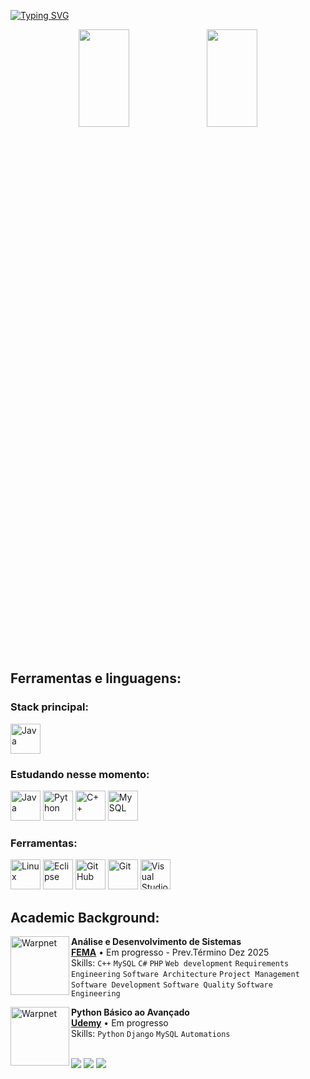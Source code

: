 [![Typing SVG](https://readme-typing-svg.herokuapp.com?color=110DF6&size=35&center=true&vCenter=true&width=1000&lines=Bem+Vindo!;Ao+meu+GitHub!;Meu+nome+é+João+Pedro+Pitarelo)](https://git.io/typing-svg)

<!--Stats-->
<div align="center" style="margin-bottom:200px">
  <img width=40% height=20% align="center" src="https://github-readme-stats.vercel.app/api?username=JoaoPedroPitarelo&show_icons=true&theme=transparent" /> 
  <img  width=40% height=20% align="center" src="https://github-readme-stats.vercel.app/api/top-langs/?username=JoaoPedroPitarelo&layout=compact&theme=transparent" />

</div>    
<br>

## Ferramentas e linguagens:
 
### Stack principal:
[<img height="48px" width="48px" alt="Java" src="https://skillicons.dev/icons?i=java"/>](https://www.java.com)

### Estudando nesse momento:
[<img height="48px" width="48px" alt="Java" src="https://skillicons.dev/icons?i=java"/>](https://www.java.com)
[<img height="48px" width="48px" alt="Python" src="https://skillicons.dev/icons?i=py"/>](https://www.python.org)
[<img height="48px" width="48px" alt="C++" src="https://skillicons.dev/icons?i=cpp"/>](https://cplusplus.com)
[<img height="48px" width="48px" alt="MySQL" src="https://skillicons.dev/icons?i=mysql"/>](https://www.mysql.com)

### Ferramentas:
[<img height="48px" width="48px" alt="Linux" src="https://skillicons.dev/icons?i=linux"/>](https://www.linuxfoundation.org)
[<img height="48px" width="48px" alt="Eclipse" src="https://skillicons.dev/icons?i=eclipse"/>](https://www.eclipse.org)
[<img height="48px" width="48px" alt="GitHub" src="https://skillicons.dev/icons?i=github"/>](https://github.com/)
[<img height="48px" width="48px" alt="Git" src="https://skillicons.dev/icons?i=git"/>](https://git-scm.com)
[<img height="48px" width="48px" alt="Visual Studio Code" src="https://skillicons.dev/icons?i=vscode"/>](https://code.visualstudio.com)

## Academic Background:
[<img align="left" height="94px" width="94px" alt="Warpnet" src="https://media.licdn.com/dms/image/C560BAQGInFydQ-6Lwg/company-logo_200_200/0/1632491306532?e=2147483647&v=beta&t=8Vwwv7ClUqSnuF71bktiZFb7YCM_e6p5BvFSWUj_5DQ"/>](https://fema.edu.br)
**Análise e Desenvolvimento de Sistemas** \
[**FEMA**](https://fema.edu.br)  • Em progresso - Prev.Término Dez 2025 \
Skills: `C++` `MySQL` `C#` `PHP` `Web development` `Requirements Engineering` `Software Architecture`
`Project Management` `Software Development` `Software Quality`
`Software Engineering`

[<img align="left" height="94px" width="94px" alt="Warpnet" src="https://upload.wikimedia.org/wikipedia/commons/1/1f/Python_logo_01.svg"/>](https://www.udemy.com/user/joao-pedro-pitarelo/)
**Python Básico ao Avançado** \
[**Udemy**](https://www.dio.me/users/mateus_alves274)  • Em progresso\
Skills: `Python` `Django` `MySQL` `Automations`

<br>

<div>
  <a href="https://www.linkedin.com/in/jo%C3%A3o-pedro-salmazo-pitarelo-b12b71264/" target="_blank"><img loading="lazy" src="https://img.shields.io/badge/-LinkedIn-%230077B5?style=for-the-badge&logo=linkedin&logoColor=white"></a>
  <a href="https://www.instagram.com/joaopedropitarelo/" target="_blank"><img src="https://img.shields.io/badge/-Instagram-%23E4405F?style=for-the-badge&logo=instagram&logoColor=white"></a>
  <a href="https://ubuntu.com/" target="_blank"><img src="https://img.shields.io/badge/Ubuntu-E95420?style=for-the-badge&logo=ubuntu&logoColor=white"></a>
</div>


